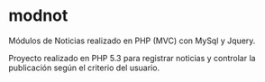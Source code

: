 # modnot
Módulos de Noticias realizado en PHP (MVC) con MySql y Jquery. 

Proyecto realizado en PHP 5.3 para registrar noticias y controlar la publicación según el criterio del usuario.
